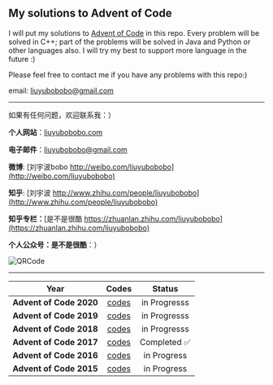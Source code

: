 ## My solutions to Advent of Code

I will put my solutions to [Advent of Code](http://adventofcode.com/) in this repo. Every problem will be solved in C++; part of the problems will be solved in Java and Python or other languages also. I will try my best to support more language in the future :)

Please feel free to contact me if you have any problems with this repo:)

email: [liuyubobobo@gmail.com](mailto:liuyubobobo@gmail.com)

---

如果有任何问题，欢迎联系我：）

**个人网站**：[liuyubobobo.com](http://liuyubobobo.com)

**电子邮件**：[liuyubobobo@gmail.com](mailto:liuyubobobo@gmail.com)

**微博**: [刘宇波bobo http://weibo.com/liuyubobobo](http://weibo.com/liuyubobobo)

**知乎**: [刘宇波 http://www.zhihu.com/people/liuyubobobo](http://www.zhihu.com/people/liuyubobobo)

**知乎专栏：**[是不是很酷 https://zhuanlan.zhihu.com/liuyubobobo](https://zhuanlan.zhihu.com/liuyubobobo)

**个人公众号：是不是很酷**：）

![QRCode](qrcode.jpg)

---

| Year | Codes | Status 
| --- | :---: | :---: |
| **Advent of Code 2020** | [codes](2020/) | in Progresss |
| **Advent of Code 2019** | [codes](2019/) | in Progresss |
| **Advent of Code 2018** | [codes](2018/) | in Progresss |
| **Advent of Code 2017** | [codes](2017/) | Completed ✅ |
| **Advent of Code 2016** | [codes](2016/) | in Progress |
| **Advent of Code 2015** | [codes](2015/) | in Progress |
